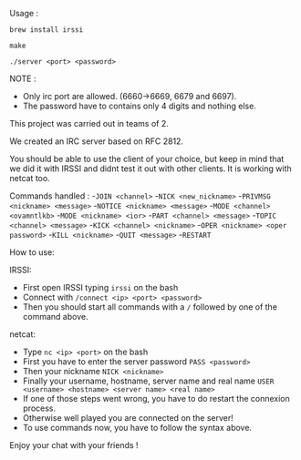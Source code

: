 Usage :

`brew install irssi`
    
`make`
    
`./server <port> <password>`

NOTE :
  - Only irc port are allowed. (6660->6669, 6679 and 6697).
  - The password have to contains only 4 digits and nothing else.

This project was carried out in teams of 2.

We created an IRC server based on RFC 2812.

You should be able to use the client of your choice, but keep in mind that we did it with IRSSI and didnt test it out with other clients.
It is working with netcat too.

Commands handled :
    -`JOIN <channel>`
    -`NICK <new_nickname>`
    -`PRIVMSG <nickname> <message>`
    -`NOTICE <nickname> <message>`
    -`MODE <channel> <ovamntlkb>`
    -`MODE <nickname> <ior>`
    -`PART <channel> <message>`
    -`TOPIC <channel> <message>`
    -`KICK <channel> <nickname>`
    -`OPER <nickname> <oper password>`
    -`KILL <nickname>`
    -`QUIT <message>`
    -`RESTART`
    
How to use:

IRSSI:
        
- First open IRSSI typing `irssi` on the bash
- Connect with `/connect <ip> <port> <password>`
- Then you should start all commands with a `/` followed by one of the command above.
          
netcat:
      
- Type `nc <ip> <port>` on the bash
- First you have to enter the server password `PASS <password>`
- Then your nickname `NICK <nickname>`
- Finally your username, hostname, server name and real name `USER <username> <hostname> <server name> <real name>`
- If one of those steps went wrong, you have to do restart the connexion process.
- Otherwise well played you are connected on the server!
- To use commands now, you have to follow the syntax above.


Enjoy your chat with your friends !
